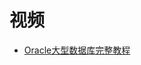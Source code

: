 



# 视频

* [Oracle大型数据库完整教程](https://www.bilibili.com/video/av49846664?from=search&seid=16303346480273029728)
